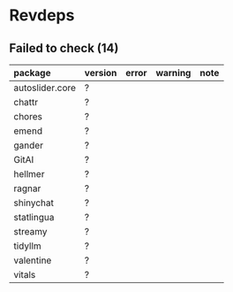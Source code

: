 # Revdeps

## Failed to check (14)

|package         |version |error |warning |note |
|:---------------|:-------|:-----|:-------|:----|
|autoslider.core |?       |      |        |     |
|chattr          |?       |      |        |     |
|chores          |?       |      |        |     |
|emend           |?       |      |        |     |
|gander          |?       |      |        |     |
|GitAI           |?       |      |        |     |
|hellmer         |?       |      |        |     |
|ragnar          |?       |      |        |     |
|shinychat       |?       |      |        |     |
|statlingua      |?       |      |        |     |
|streamy         |?       |      |        |     |
|tidyllm         |?       |      |        |     |
|valentine       |?       |      |        |     |
|vitals          |?       |      |        |     |

